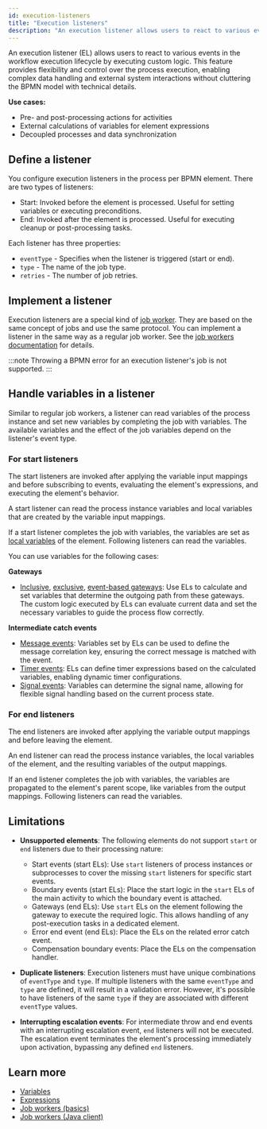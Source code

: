 ```yaml
---
id: execution-listeners
title: "Execution listeners"
description: "An execution listener allows users to react to various events in the workflow execution lifecycle by executing custom logic."
---
```


An execution listener (EL) allows users to react to various events in the workflow execution lifecycle by executing custom logic. This feature provides flexibility and control over the process execution, enabling complex data handling and
external system interactions without cluttering the BPMN model with technical details.

**Use cases:**

- Pre- and post-processing actions for activities
- External calculations of variables for element expressions
- Decoupled processes and data synchronization

## Define a listener

You configure execution listeners in the process per BPMN element. There are two types of listeners:

- Start: Invoked before the element is processed. Useful for setting variables or executing preconditions.
- End: Invoked after the element is processed. Useful for executing cleanup or post-processing tasks.

Each listener has three properties:

- `eventType` - Specifies when the listener is triggered (start or end).
- `type` - The name of the job type.
- `retries` - The number of job retries.

## Implement a listener

Execution listeners are a special kind of [job worker](/components/concepts/job-workers.md). They are based on the same concept of jobs and use the same protocol. You can implement a listener in the same way as a regular job worker. See the
[job workers documentation](/components/concepts/job-workers.md) for details.

:::note
Throwing a BPMN error for an execution listener's job is not supported.
:::

## Handle variables in a listener

Similar to regular job workers, a listener can read variables of the process instance and set new variables by
completing the job with variables. The available variables and the effect of the job variables depend on the listener's
event type.

### For start listeners

The start listeners are invoked after applying the variable input mappings and before subscribing to events, evaluating the element's expressions, and executing the element's behavior.

A start listener can read the process instance variables and local variables that are created by the variable input
mappings.

If a start listener completes the job with variables, the variables are set as
[local variables](/concepts/variables/#local-variables) of the element. Following listeners can read the variables.

You can use variables for the following cases:

**Gateways**

- [Inclusive](/components/modeler/bpmn/inclusive-gateways/inclusive-gateways.md), [exclusive](/components/modeler/bpmn/exclusive-gateways/exclusive-gateways.md), [event-based gateways](/components/modeler/bpmn/event-based-gateways/event-based-gateways.md):
  Use ELs to calculate and set variables that determine the outgoing path from these gateways. The custom logic executed by ELs can evaluate current data and set the necessary variables to guide the process flow correctly.

**Intermediate catch events**

- [Message events](/components/modeler/bpmn/message-events/message-events.md#intermediate-message-catch-events):
  Variables set by ELs can be used to define the message correlation key, ensuring the correct message is matched with the event.
- [Timer events](/components/modeler/bpmn/timer-events/timer-events.md#intermediate-timer-catch-events): ELs can define
  timer expressions based on the calculated variables, enabling dynamic timer configurations.
- [Signal events](/components/modeler/bpmn/signal-events/signal-events.md#signal-intermediate-catch-events): Variables can determine the signal name, allowing for flexible signal handling based on the current process state.

### For end listeners

The end listeners are invoked after applying the variable output mappings and before leaving the element.

An end listener can read the process instance variables, the local variables of the element, and the resulting
variables of the output mappings.

If an end listener completes the job with variables, the variables are propagated to the element's parent scope, like
variables from the output mappings. Following listeners can read the variables.

## Limitations

- **Unsupported elements**: The following elements do not support `start` or `end` listeners due to their processing nature:

  - Start events (start ELs): Use `start` listeners of process instances or subprocesses to cover the missing `start` listeners for specific start events.
  - Boundary events (start ELs): Place the start logic in the `start` ELs of the main activity to which the boundary event is attached.
  - Gateways (end ELs): Use `start` ELs on the element following the gateway to execute the required logic. This allows handling of any post-execution tasks in a dedicated element.
  - Error end event (end ELs): Place the ELs on the related error catch event.
  - Compensation boundary events: Place the ELs on the compensation handler.

- **Duplicate listeners**: Execution listeners must have unique combinations of `eventType` and `type`.
  If multiple listeners with the same `eventType` and `type` are defined, it will result in a validation error. However, it's possible to have listeners of the same `type` if they are associated with different `eventType` values.

- **Interrupting escalation events**: For intermediate throw and end events with an interrupting escalation event, `end` listeners will not be executed. The escalation event terminates the element's processing immediately upon activation, bypassing any defined `end` listeners.

## Learn more

- [Variables](/components/concepts/variables.md)
- [Expressions](/components/concepts/expressions.md)
- [Job workers (basics)](/components/concepts/job-workers.md)
- [Job workers (Java client)](/apis-tools/java-client/job-worker.md)
